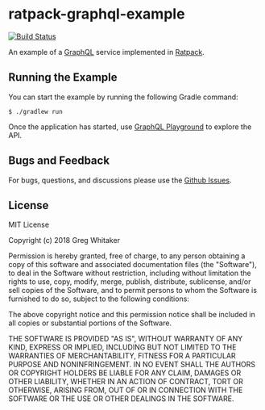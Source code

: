 # ratpack-graphql-example
[![Build Status](https://travis-ci.org/gregwhitaker/ratpack-graphql-example.svg?branch=master)](https://travis-ci.org/gregwhitaker/ratpack-graphql-example)

An example of a [GraphQL](http://graphql.org/) service implemented in [Ratpack](https://www.ratpack.io).

## Running the Example
You can start the example by running the following Gradle command:

    $ ./gradlew run 

Once the application has started, use [GraphQL Playground](https://github.com/graphcool/graphql-playground) to explore the API.

## Bugs and Feedback
For bugs, questions, and discussions please use the [Github Issues](https://github.com/gregwhitaker/ratpack-graphql-example/issues).

## License
MIT License

Copyright (c) 2018 Greg Whitaker

Permission is hereby granted, free of charge, to any person obtaining a copy
of this software and associated documentation files (the "Software"), to deal
in the Software without restriction, including without limitation the rights
to use, copy, modify, merge, publish, distribute, sublicense, and/or sell
copies of the Software, and to permit persons to whom the Software is
furnished to do so, subject to the following conditions:

The above copyright notice and this permission notice shall be included in all
copies or substantial portions of the Software.

THE SOFTWARE IS PROVIDED "AS IS", WITHOUT WARRANTY OF ANY KIND, EXPRESS OR
IMPLIED, INCLUDING BUT NOT LIMITED TO THE WARRANTIES OF MERCHANTABILITY,
FITNESS FOR A PARTICULAR PURPOSE AND NONINFRINGEMENT. IN NO EVENT SHALL THE
AUTHORS OR COPYRIGHT HOLDERS BE LIABLE FOR ANY CLAIM, DAMAGES OR OTHER
LIABILITY, WHETHER IN AN ACTION OF CONTRACT, TORT OR OTHERWISE, ARISING FROM,
OUT OF OR IN CONNECTION WITH THE SOFTWARE OR THE USE OR OTHER DEALINGS IN THE
SOFTWARE.
